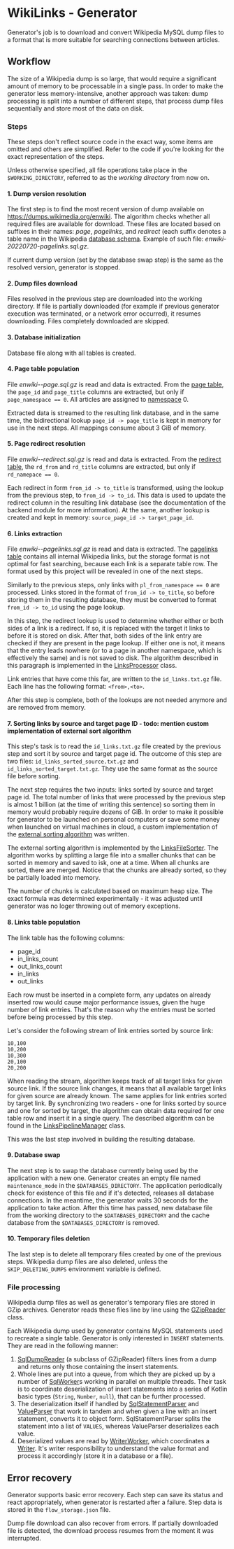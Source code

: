 # WikiLinks - Generator

Generator's job is to download and convert Wikipedia MySQL dump files to a format that is more suitable for
searching connections between articles.

## Workflow

The size of a Wikipedia dump is so large, that would require a significant amount of memory to be processable in a
single pass. In order to make the generator less memory-intensive, another approach was taken: dump processing is split
into a number of different steps, that process dump files sequentially and store most of the data on disk.

### Steps

These steps don't reflect source code in the exact way, some items are omitted and others are simplified. Refer to the
code if you're looking for the exact representation of the steps.

Unless otherwise specified, all file operations take place in the `$WORKING_DIRECTORY`, referred to as the  *working
directory* from now on.

#### 1. Dump version resolution

The first step is to find the most recent version of dump available on https://dumps.wikimedia.org/enwiki.
The algorithm checks whether all required files are available for download. These files are located based on suffixes in
their names: *page*, *pagelinks*, and *redirect* (each suffix denotes a table name in the
Wikipedia [database schema](https://www.mediawiki.org/w/index.php?title=Manual:Database_layout/diagram&action=render).
Example of such file: *enwiki-20220720-pagelinks.sql.gz*.

If current dump version (set by the database swap step) is the same as the resolved version, generator is stopped.

#### 2. Dump files download

Files resolved in the previous step are downloaded into the working directory. If file is partially downloaded (for
example if previous generator execution was terminated, or a network error occurred), it resumes downloading. Files
completely downloaded are skipped.

#### 3. Database initialization

Database file along with all tables is created.

#### 4. Page table population

File *enwiki-<version>-page.sql.gz* is read and data is extracted. From
the [page table](https://www.mediawiki.org/wiki/Manual:Page_table), the `page_id` and `page_title` columns are
extracted, but only if `page_namespace == 0`. All articles are assigned
to [namespace](https://en.wikipedia.org/wiki/Wikipedia:Namespace) 0.

Extracted data is streamed to the resulting link database, and in the same time, the bidirectional
lookup `page_id -> page_title` is kept in memory for use in the next steps. All mappings consume about 3 GiB of memory.

#### 5. Page redirect resolution

File *enwiki-<version>-redirect.sql.gz* is read and data is extracted. From
the [redirect table](https://www.mediawiki.org/wiki/Manual:Redirect_table), the `rd_from` and `rd_title` columns are
extracted, but only if `rd_namepace == 0`.

Each redirect in form `from_id -> to_title` is transformed, using the lookup from the previous step,
to `from_id -> to_id`. This data is used to update the redirect column in the resulting link database (see the
documentation of the backend module for more information). At the same, another lookup is created and kept in
memory: `source_page_id -> target_page_id`.

#### 6. Links extraction

File *enwiki-<version>-pagelinks.sql.gz* is read and data is extracted.
The [pagelinks table](https://www.mediawiki.org/wiki/Manual:Pagelinks_table) contains all internal Wikipedia links, but
the storage format is not optimal for fast searching, because each link is a separate table row. The format used by this
project will be revealed in one of the next steps.

Similarly to the previous steps, only links with `pl_from_namespace == 0` are processed. Links stored in the format
of `from_id -> to_title`, so before storing them in the resulting database, they must be converted to
format `from_id -> to_id` using the page lookup.

In this step, the redirect lookup is used to determine whether either or both sides of a link is a redirect. If so, it
is replaced with the target it links to before it is stored on disk. After that, both sides of the
link entry are checked if they are present in the page lookup. If either one is not, it means that the entry leads
nowhere (or to a page in another namespace, which is effectively the same) and is not saved to disk. The algorithm
described in this paragraph is implemented in
the [LinksProcessor](src/main/kotlin/dev/drzepka/wikilinks/generator/pipeline/processor/LinksProcessor.kt) class.

Link entries that have come this far, are written to the `id_links.txt.gz` file. Each line has the following
format: `<from>,<to>`.

After this step is complete, both of the lookups are not needed anymore and are removed from memory.

#### 7. Sorting links by source and target page ID - todo: mention custom implementation of external sort algorithm

This step's task is to read the `id_links.txt.gz` file created by the previous step and sort it by source and target
page id. The outcome of this step are two files: `id_links_sorted_source.txt.gz` and `id_links_sorted_target.txt.gz`.
They
use the same format as the source file before sorting.

The next step requires the two inputs: links sorted by source and target page id. The total number of links that were
processed by the previous step is almost 1 billion (at the time of writing this sentence) so sorting them in memory
would probably require dozens of GiB. In order to make it possible for generator to be launched on personal computers or
save some money when launched on virtual machines in cloud, a custom implementation of
the [external sorting algorithm](https://en.wikipedia.org/wiki/External_sorting#External_merge_sort) was written.

The external sorting algorithm is implemented by
the [LinksFileSorter](src/main/kotlin/dev/drzepka/wikilinks/generator/pipeline/sort/LinksFileSorter.kt). The algorithm
works by splitting a large file into a smaller chunks that can be sorted in memory and saved to isk, one at a time. When
all chunks are sorted, there are merged. Notice that the chunks are already sorted, so they be partially loaded into
memory.

The number of chunks is calculated based on maximum heap size. The exact formula was determined experimentally - it was
adjusted until generator was no loger throwing out of memory exceptions.

#### 8. Links table population

The link table has the following columns:

* page_id
* in_links_count
* out_links_count
* in_links
* out_links

Each row must be inserted in a complete form, any updates on already inserted row would cause major performance issues,
given the huge number of link entries. That's the reason why the entries must be sorted before being processed by this
step.

Let's consider the following stream of link entries sorted by source link:

```
10,100
10,200
10,300
20,100
20,200
```

When reading the stream, algorithm keeps track of all target links for given source link. If the source link changes,
it means that all available target links for given source are already known. The same applies for link entries
sorted by target link. By synchronizing two readers - one for links sorted by source and one for sorted by target,
the algorithm can obtain data required for one table row and insert it in a single query. The described algorithm can be
found in the [LinksPipelineManager](src/main/kotlin/dev/drzepka/wikilinks/generator/LinksPipelineManager.kt) class.

This was the last step involved in building the resulting database.

#### 9. Database swap

The next step is to swap the database currently being used by the application with a new one. Generator creates
an empty file named `maintenance_mode` in the `$DATABASES_DIRECTORY`. The application periodically check for existence
of this file and if it's detected, releases all database connections. In the meantime, the generator waits 30 seconds
for the application to take action. After this time has passed, new database file from the working directory to
the `$DATABASES_DIRECTORY` and the cache database from the `$DATABASES_DIRECTORY` is removed.

#### 10. Temporary files deletion

The last step is to delete all temporary files created by one of the previous steps. Wikipedia dump files are also
deleted, unless the `SKIP_DELETING_DUMPS` environment variable is defined.

### File processing

Wikipedia dump files as well as generator's temporary files are stored in GZip archives. Generator reads these files
line by line using the [GZipReader](src/main/kotlin/dev/drzepka/wikilinks/generator/pipeline/reader/GZipReader.kt)
class.

Each Wikipedia dump used by generator contains MySQL statements used to recreate a single table.
Generator is only interested in `INSERT` statements. They are read in the following manner:

1. [SqlDumpReader](src/main/kotlin/dev/drzepka/wikilinks/generator/pipeline/reader/SqlDumpReader.kt) (a subclass of
   GZipReader) filters lines from a dump and returns only those containing the insert statements.
2. Whole lines are put into a queue, from which they are picked up by a number
   of [SqlWorker](src/main/kotlin/dev/drzepka/wikilinks/generator/pipeline/worker/SqlWorker.kt)s working in parallel on
   multiple threads. Their task is to coordinate deserialization of insert statements into a series of Kotlin basic
   types (`String`, `Number`, `null`), that can be further processed.
3. The deserialization itself if handled
   by [SqlStatementParser](src/main/kotlin/dev/drzepka/wikilinks/generator/pipeline/SqlStatementParser.kt)
   and [ValueParser](src/main/kotlin/dev/drzepka/wikilinks/generator/pipeline/ValueParser.kt) that work in tandem and
   when given a line with an insert statement, converts it to object form. SqlStatementParser splits the statement into
   a list of `VALUES`, whereas ValueParser deserializes each value.
4. Deserialized values are read
   by [WriterWorker](src/main/kotlin/dev/drzepka/wikilinks/generator/pipeline/worker/WriterWorker.kt), which coordinates
   a [Writer](src/main/kotlin/dev/drzepka/wikilinks/generator/pipeline/writer/Writer.kt). It's writer responsibility to
   understand the value format and process it accordingly (store it in a database or a file).

## Error recovery

Generator supports basic error recovery. Each step can save its status and react appropriately, when generator is
restarted after a failure. Step data is stored in the `flow_storage.json` file.

Dump file download can also recover from errors. If partially downloaded file is detected, the download process resumes
from the moment it was interrupted.
